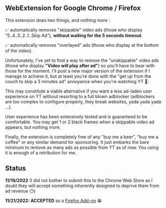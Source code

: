 ## WebExtension for Google Chrome / Firefox

This extension does two things, and nothing more :

✅ automatically removes "skippable" video ads (those who display "5..4..3..2..1..Skip Ad"), **without waiting for the 5 seconds timeout**.

✅ automatically removes "overlayed" ads (those who display at the bottom of the video).

Unfortunately, I've yet to find a way to remove the "unskippable" video ads (those who display **"Video will play after ad"**) so you'll have to bear with those for the moment. I'll post a new major version of the extension if I manage to achieve it, but at least you're done with the "get up from the couch to skip a 3 minutes ad" annoyance when you're watching YT 🥳.

This may constitute a viable alternative if you want a less ad-laden user experience on YT without resorting to a full blown adblocker (adblockers are too complex to configure properly, they break websites, yada yada yada ...).

User experience has been extensively tested and is guaranteed to be comfortable. You may get 1 or 2 black frames when a skippable video ad appears, but nothing more.

Finally, the extension is completely free of any "buy me a beer", "buy me a coffee" or any similar demand for sponsoring. It just embarks the bare minimum to remove as many ads as possible from YT as of now. You using it is enough of a retribution for me.

## Status

**11/19/2022** (I did not bother to submit this to the Chrome Web Store as I doubt they will accept something inherently designed to deprive them from ad revenue 😶)

**11/21/2022: ACCEPTED** as a [Firefox Add-on](https://addons.mozilla.org/en-US/firefox/addon/skip-youtube-adz/) 😁